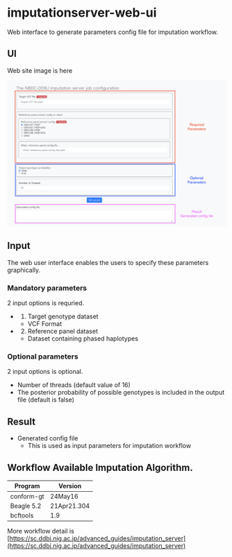 # imputationserver-web-ui

Web interface to generate parameters config file for imputation workflow.

## UI

Web site image is here

![imputation-web-ui.png](./imputation-web-ui.png)

## Input

The web user interface enables the
 users to specify these parameters graphically.

### Mandatory parameters

2 input options is requried.

- 1. Target genotype dataset
  - VCF Format
- 2. Reference panel dataset
  - Dataset containing phased haplotypes

### Optional parameters

2 input options is optional.

- Number of threads (default value of 16) 
- The posterior probability of possible genotypes is included in the output file (default is false)

## Result

- Generated config file
  - This is used as input parameters for imputation workflow

## Workflow Available Imputation Algorithm.

| Program  | Version  |
|---|---|
| conform-gt  | 24May16  |
| Beagle 5.2  | 21Apr21.304  |
| bcftools  | 1.9  |

More workflow detail is [https://sc.ddbj.nig.ac.jp/advanced_guides/imputation_server](https://sc.ddbj.nig.ac.jp/advanced_guides/imputation_server)
